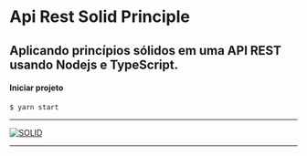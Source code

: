 # Api Rest Solid Principle

## Aplicando princípios sólidos em uma API REST usando Nodejs e TypeScript.

#### Iniciar projeto

`$ yarn start`

------------

[![SOLID](https://dtidigital.com.br/wp-content/uploads/2019/03/1.png "SOLID")](https://dtidigital.com.br/wp-content/uploads/2019/03/1.png "SOLID")

------------